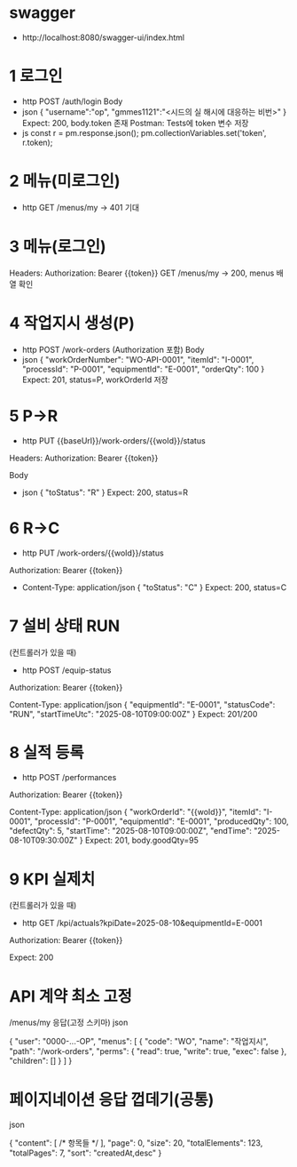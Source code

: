 # swagger
- http://localhost:8080/swagger-ui/index.html

# 1 로그인
- http
POST /auth/login
Body
- json
{ "username":"op", "gmmes1121":"<시드의 실 해시에 대응하는 비번>" }
Expect: 200, body.token 존재
Postman: Tests에 token 변수 저장
- js
const r = pm.response.json();
pm.collectionVariables.set('token', r.token);

# 2 메뉴(미로그인)
- http
GET /menus/my → 401 기대

# 3 메뉴(로그인)
Headers: Authorization: Bearer {{token}}
GET /menus/my → 200, menus 배열 확인

# 4 작업지시 생성(P)
- http
POST /work-orders (Authorization 포함)
Body
- json
{
  "workOrderNumber": "WO-API-0001",
  "itemId": "I-0001",
  "processId": "P-0001",
  "equipmentId": "E-0001",
  "orderQty": 100
}
Expect: 201, status=P, workOrderId 저장

# 5 P→R
- http
PUT {{baseUrl}}/work-orders/{{woId}}/status

Headers: Authorization: Bearer {{token}}

Body
- json
{ "toStatus": "R" }
Expect: 200, status=R

# 6 R→C
- http
PUT /work-orders/{{woId}}/status

Authorization: Bearer {{token}}

- Content-Type: application/json
{
  "toStatus": "C"
}
Expect: 200, status=C

# 7 설비 상태 RUN
(컨트롤러가 있을 때)
- http
POST /equip-status

Authorization: Bearer {{token}}

Content-Type: application/json
{
  "equipmentId": "E-0001",
  "statusCode": "RUN",
  "startTimeUtc": "2025-08-10T09:00:00Z"
}
Expect: 201/200

# 8 실적 등록
- http
POST /performances

Authorization: Bearer {{token}}

Content-Type: application/json
{
  "workOrderId": "{{woId}}",
  "itemId": "I-0001",
  "processId": "P-0001",
  "equipmentId": "E-0001",
  "producedQty": 100,
  "defectQty": 5,
  "startTime": "2025-08-10T09:00:00Z",
  "endTime": "2025-08-10T09:30:00Z"
}
Expect: 201, body.goodQty=95

# 9 KPI 실제치
(컨트롤러가 있을 때)
- http
GET /kpi/actuals?kpiDate=2025-08-10&equipmentId=E-0001

Authorization: Bearer {{token}}

Expect: 200

# API 계약 최소 고정
/menus/my 응답(고정 스키마)
json


{
  "user": "0000-...-OP",
  "menus": [
    {
      "code": "WO",
      "name": "작업지시",
      "path": "/work-orders",
      "perms": { "read": true, "write": true, "exec": false },
      "children": []
    }
  ]
}
# 페이지네이션 응답 껍데기(공통)
json


{
  "content": [ /* 항목들 */ ],
  "page": 0,
  "size": 20,
  "totalElements": 123,
  "totalPages": 7,
  "sort": "createdAt,desc"
}